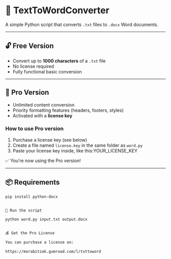 # 📝 TextToWordConverter

A simple Python script that converts `.txt` files to `.docx` Word documents.

---

## 🔓 Free Version

- Convert up to **1000 characters** of a `.txt` file
- No license required
- Fully functional basic conversion

---

## 🔐 Pro Version

- Unlimited content conversion
- Priority formatting features (headers, footers, styles)
- Activated with a **license key**

### How to use Pro version

1. Purchase a license key (see below)
2. Create a file named `license.key` in the same folder as `word.py`
3. Paste your license key inside, like this:YOUR_LICENSE_KEY


✅ You’re now using the Pro version!

---

## 📦 Requirements

```bash
pip install python-docx


🚀 Run the script

python word.py input.txt output.docx


💰 Get the Pro License

You can purchase a license on:

https://morabitzak.gumroad.com/l/txttoword


